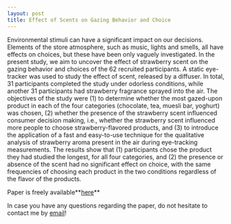 ```yaml
---
layout: post
title: Effect of Scents on Gazing Behavior and Choice
---
```


Environmental stimuli can have a significant impact on our decisions. Elements of the store atmosphere, 
such as music, lights and smells, all have effects on choices, but these have been only vaguely investigated. 
In the present study, we aim to uncover the effect of strawberry scent on the gazing behavior and choices of 
the 62 recruited participants. A static eye-tracker was used to study the effect of scent, released by a diffuser. 
In total, 31 participants completed the study under odorless conditions, while another 31 participants had 
strawberry fragrance sprayed into the air. The objectives of the study were (1) to determine whether the most 
gazed-upon product in each of the four categories (chocolate, tea, muesli bar, yoghurt) was chosen, (2) whether 
the presence of the strawberry scent influenced consumer decision making, i.e., whether the strawberry scent 
influenced more people to choose strawberry-flavored products, and (3) to introduce the application of a fast and 
easy-to-use technique for the qualitative analysis of strawberry aroma present in the air during eye-tracking measurements. 
The results show that (1) participants chose the product they had studied the longest, for all four categories, 
and (2) the presence or absence of the scent had no significant effect on choice, with the same frequencies of choosing 
each product in the two conditions regardless of the flavor of the products. 	

Paper is freely available**[here](https://www.mdpi.com/2076-3417/12/14/6899)**

In case you have any questions regarding the paper, do not hesitate to contact me by [email](mailto:gereattilaphd@gmail.com)!